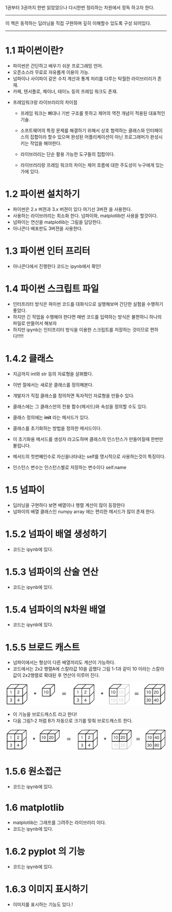1권부터 3권까지 한번 읽었었으나 다시한번 정리하는 차원에서 정독 하고자 한다.

---

이 책은 동작하는 딥러닝을 직접 구현하며 깊히 이해할수 있도록 구성 되어있다.


---
# 1.1  파이썬이란?

- 파이썬은 간단하고 배우기 쉬운 프로그래밍 언어.
- 오픈소스라 무료로 자유롭게 이용이 가능.
- 넘파이나 사이파이 같은 수치 계산과 통계 처리를 다루는 탁월한 라이브러리가 존재.
- 카페, 텐서플로, 체이너, 테이노 등의 프레임 워크도 존재.
* 프레임워크랑 라이브러리의 차이점
    * 프레임 워크는 뼈대나 기반 구조를 뜻하고 제어의 역전 개념이 적용된 대표적인 기술.
    * 소프트웨어의 특정 문제를 해결하기 위해서 상호 협력하는 클래스와 인터페이스의 집합이라 할수 있으며 완성된 어플리케이션이 아닌 프로그래머가 완성시키는 작업을 해야한다.
    * 라이브러리는 단순 활용 가능한 도구들의 집합이다.

    * 라이브러리랑 프레임 워크의 차이는 제어 흐름에 대한 주도성이 누구에게 있는가에 있다.


# 1.2 파이썬 설치하기

- 파이썬은 2.x 버젼과 3.x 버젼이 있다 여기선 3버젼 을 사용한다.
- 사용하는 라이브러리는 최소화 한다. 넘파이와, matplotlib만 사용을 할것이다.
- 넘파이는 연산을 matplotlib는 그림을 담당한다.
- 아나콘다 배포판도 3버젼을 사용한다.

# 1.3 파이썬 인터 프리터
- 아나콘다에서 진행한다 코드는 ipynb에서 확인!

# 1.4 파이썬 스크립트 파일

- 인터프리터 방식은 파이썬 코드를 대화식으로 실행해보며 간단한 실험을 수행하기 좋았다.
- 하지만 긴 작업을 수행해야 한다면 매번 코드를 입력하는 방식은 불편하니 하나의 파일로 만들어서 해보자
- 하지만 ipynb는 인터프리터 방식을 이용한 스크립트를 저장하는 것이므로 편하다!!!!!

# 1.4.2 클래스

- 지금까지 int와 str 등의 자료형을 살펴봤다.
- 이번 절에서는 새로운 클래스를 정의해본다.
- 개발자가 직접 클래스를 정의하면 독자적인 자료형을 만들수 있다.
- 클래스에는 그 클래스만의 전용 함수(메서드)와 속성을 정의할 수도 있다.

- 클래스 정의에는 __init__ 라는 메서드가 있다.
- 클래스를 초기화하는 방법을 정의한 메서드이다.
- 이 초기화용 메서드를 생성자 라고도하며 클래스의 인스턴스가 만들어질때 한번만 불립니다.

- 메서드의 첫번째인수로 자신을나타내는 self를 명시적으로 사용하는것이 특징이다.
- 인스턴스 변수는 인스턴스별로 저장하는 변수이다 self.name

# 1.5 넘파이

- 딥러닝을 구현하다 보면 배열이나 행렬 계산이 많이 등장한다
- 넘파이의 배열 클래스인 numpy array 에는 편리한 메서드가 많이 존재 한다.

# 1.5.2 넘파이 배열 생성하기
- 코드는  ipynb에 있다.


# 1.5.3 넘파이의 산술 연산
- 코드는 ipynb에 있다.

# 1.5.4 넘파이의 N차원 배열
- 코드는 ipynb에 있다.

# 1.5.5 브로드 캐스트
- 넘파이에서는 형상이 다른 배열끼리도 계산이 가능하다.
- 코드에서는 2x2 행렬A에 스칼라값 10을 곱했다 그림 1-1과 같이 10 이라는 스칼라 값이 2x2행렬로 확대된 후 연산이 이루어 진다.

![pic1-1](../deep-learning-from-scratch-master/deep-learning-from-scratch-master/ch01/images/fig%201-1.png)

- 이 기능을 브로드캐스트 라고 한다!
- 다음 그림1-2 처럼 B가 자동으로 크기를 맞춰 브로드캐스트 한다.

![pic1-2](../deep-learning-from-scratch-master/deep-learning-from-scratch-master/ch01/images/fig%201-2.png)

# 1.5.6 원소접근
- 코드는 ipynb에 있다.

# 1.6 matplotlib
- matplotlib는 그래프를 그려주는 라이브러리 이다.
- 코드는 ipynb에 있다.

# 1.6.2 pyplot 의 기능
- 코드는 ipynb에 있다.

# 1.6.3 이미지 표시하기
- 이미지를 표시하는 기능도 있다.!

